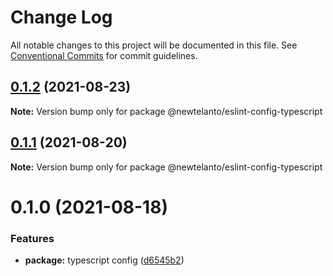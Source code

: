 # Change Log

All notable changes to this project will be documented in this file.
See [Conventional Commits](https://conventionalcommits.org) for commit guidelines.

## [0.1.2](https://github.com/newtelanto/eslint-config/compare/@newtelanto/eslint-config-typescript@0.1.1...@newtelanto/eslint-config-typescript@0.1.2) (2021-08-23)

**Note:** Version bump only for package @newtelanto/eslint-config-typescript





## [0.1.1](https://github.com/newtelanto/eslint-config/compare/@newtelanto/eslint-config-typescript@0.1.0...@newtelanto/eslint-config-typescript@0.1.1) (2021-08-20)

**Note:** Version bump only for package @newtelanto/eslint-config-typescript





# 0.1.0 (2021-08-18)


### Features

* **package:** typescript config ([d6545b2](https://github.com/newtelanto/eslint-config/commit/d6545b25eb5599ccf90b585a905fe638461056cb))
